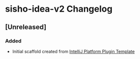 <!-- Keep a Changelog guide -> https://keepachangelog.com -->

# sisho-idea-v2 Changelog

## [Unreleased]
### Added
- Initial scaffold created from [IntelliJ Platform Plugin Template](https://github.com/JetBrains/intellij-platform-plugin-template)
